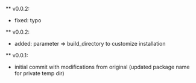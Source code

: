 ** v0.0.2:
- fixed: typo

** v0.0.2:
- added: parameter => build_directory to customize installation


** v0.0.1:
 - initial commit with modifications from original (updated package name for private temp dir)